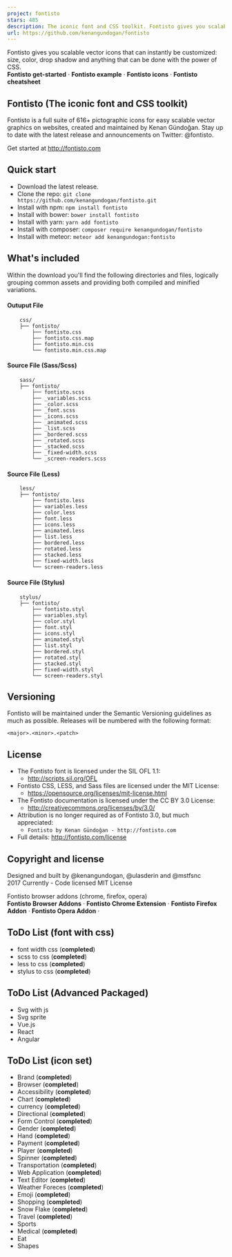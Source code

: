 ```yaml
---
project: fontisto
stars: 485
description: The iconic font and CSS toolkit. Fontisto gives you scalable vector icons that can instantly be customized: size, color, drop shadow and anything that can be done with the power of CSS.
url: https://github.com/kenangundogan/fontisto
---
```


Fontisto gives you scalable vector icons that can instantly be customized: size, color, drop shadow and anything that can be done with the power of CSS.  
**Fontisto get-started** · **Fontisto example** · **Fontisto icons** · **Fontisto cheatsheet**

Fontisto (The iconic font and CSS toolkit)
------------------------------------------

Fontisto is a full suite of 616+ pictographic icons for easy scalable vector graphics on websites, created and maintained by Kenan Gündoğan. Stay up to date with the latest release and announcements on Twitter: @fontisto.

Get started at http://fontisto.com

Quick start
-----------

-   Download the latest release.
-   Clone the repo: `git clone https://github.com/kenangundogan/fontisto.git`
-   Install with npm: `npm install fontisto`
-   Install with bower: `bower install fontisto`
-   Install with yarn: `yarn add fontisto`
-   Install with composer: `composer require kenangundogan/fontisto`
-   Install with meteor: `meteor add kenangundogan:fontisto`

What's included
---------------

Within the download you'll find the following directories and files, logically grouping common assets and providing both compiled and minified variations.

#### Outuput File

```
	css/
	├── fontisto/
		├── fontisto.css
		├── fontisto.css.map
		├── fontisto.min.css
		└── fontisto.min.css.map
```

#### Source File (Sass/Scss)

```
	sass/
	├── fontisto/
		├── fontisto.scss
		├── _variables.scss
		├── _color.scss
		├── _font.scss
		├── _icons.scss
		├── _animated.scss
		├── _list.scss 
		├── _bordered.scss
		├── _rotated.scss
		├── _stacked.scss
		├── _fixed-width.scss
		└── _screen-readers.scss
```

#### Source File (Less)

```
	less/
	├── fontisto/
		├── fontisto.less
		├── variables.less
		├── color.less
		├── font.less
		├── icons.less
		├── animated.less
		├── list.less 
		├── bordered.less
		├── rotated.less
		├── stacked.less
		├── fixed-width.less
		└── screen-readers.less
```

#### Source File (Stylus)

```
	stylus/
	├── fontisto/
		├── fontisto.styl
		├── variables.styl
		├── color.styl
		├── font.styl
		├── icons.styl
		├── animated.styl
		├── list.styl 
		├── bordered.styl
		├── rotated.styl
		├── stacked.styl
		├── fixed-width.styl
		└── screen-readers.styl
```

Versioning
----------

Fontisto will be maintained under the Semantic Versioning guidelines as much as possible. Releases will be numbered with the following format:

```
<major>.<minor>.<patch>
```

License
-------

-   The Fontisto font is licensed under the SIL OFL 1.1:
    -   http://scripts.sil.org/OFL
-   Fontisto CSS, LESS, and Sass files are licensed under the MIT License:
    -   https://opensource.org/licenses/mit-license.html
-   The Fontisto documentation is licensed under the CC BY 3.0 License:
    -   http://creativecommons.org/licenses/by/3.0/
-   Attribution is no longer required as of Fontisto 3.0, but much appreciated:
    -   `Fontisto by Kenan Gündoğan - http://fontisto.com`
-   Full details: http://fontisto.com/license

Copyright and license
---------------------

Designed and built by @kenangundogan, @ulasderin and @mstfsnc  
2017 Currently - Code licensed MIT License

Fontisto browser addons (chrome, firefox, opera)  
**Fontisto Browser Addons** · **Fontisto Chrome Extension** · **Fontisto Firefox Addon** · **Fontisto Opera Addon** ·

ToDo List (font with css)
-------------------------

-   font width css (**completed**)
-   scss to css (**completed**)
-   less to css (**completed**)
-   stylus to css (**completed**)

ToDo List (Advanced Packaged)
-----------------------------

-   Svg with js
-   Svg sprite
-   Vue.js
-   React
-   Angular

ToDo List (icon set)
--------------------

-   Brand (**completed**)
-   Browser (**completed**)
-   Accessibility (**completed**)
-   Chart (**completed**)
-   currency (**completed**)
-   Directional (**completed**)
-   Form Control (**completed**)
-   Gender (**completed**)
-   Hand (**completed**)
-   Payment (**completed**)
-   Player (**completed**)
-   Spinner (**completed**)
-   Transportation (**completed**)
-   Web Application (**completed**)
-   Text Editor (**completed**)
-   Weather Foreces (**completed**)
-   Emoji (**completed**)
-   Shopping (**completed**)
-   Snow Flake (**completed**)
-   Travel (**completed**)
-   Sports
-   Medical (**completed**)
-   Eat
-   Shapes
